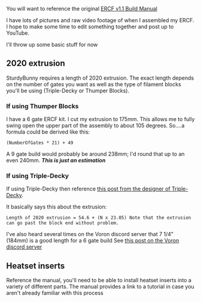 You will want to reference the original [ERCF v1.1 Build Manual](https://github.com/EtteGit/EnragedRabbitProject/blob/main/Documentation/ERCF_Manual.pdf)

I have lots of pictures and raw video footage of when I assembled my ERCF. I hope to make some time to edit something 
together and post up to YouTube. 


I'll throw up some basic stuff for now

## 2020 extrusion
SturdyBunny requires a length of 2020 extrusion. The exact length depends on the number of gates you want
as well as the type of filament blocks you'll be using (Triple-Decky or Thumper Blocks).

### If using Thumper Blocks
I have a 6 gate ERCF kit. I cut my extrusion to 175mm. This allows me to fully swing open the upper part of the assembly to about 105 degrees.
So....a formula could be derived like this:

```
(NumberOfGates * 21) + 49
```

A 9 gate build would probably be around 238mm; I'd round that up to an even 240mm. ***This is just an estimation***


### If using Triple-Decky
If using Triple-Decky then reference [this post from the designer of Triple-Decky](https://discord.com/channels/460117602945990666/909743915475816458/1152197493937934446).

It basically says this about the extrusion:
```
Length of 2020 extrusion = 54.6 + (N x 23.05) Note that the extrusion can go past the block end without problem.
```

I've also heard several times on the Voron discord server that 7 1/4" (184mm) is a good length for a 6 gate build
See [this post on the Voron discord server](https://discord.com/channels/460117602945990666/909743915475816458/1172548137211142154)

## Heatset inserts
Reference the manual, you'll need to be able to install heatset inserts into a variety of different parts. The manual
provides a link to a tutorial in case you aren't already familiar with this process

